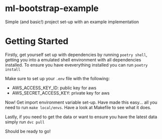 # ml-bootstrap-example
Simple (and basic!) project set-up with an example implementation

# Getting Started 
Firstly, get yourself set up with dependencies by running `poetry shell`, getting you into a emulated shell environment with all dependencies installed.  To ensure you have eveverything installed you can run `poetry install`

Make sure to set up your `.env` file with the following:
- AWS_ACCESS_KEY_ID:  public key for aws
- AWS_SECRET_ACCESS_KEY:  private key for aws

Now! Get import environment variable set-up.  Have made this easy... all you need to run `make local/envs`.  Have a look at Makefile to see what it does.

Lastly, if you need to get the data or want to ensure you have the latest data simply run `dvc pull`

Should be ready to go!
